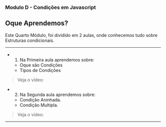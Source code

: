 ### Modulo D - Condições em Javascript


## Oque Aprendemos? 

Este Quarto Módulo, foi dividido em 2 aulas, onde conhecemos tudo sobre 
Estruturas condicionais.

---

- 1) Na Primeira aula aprendemos sobre:
  - Oque são Condições
  - Tipos de Condições
> Veja o vídeo: 

- 2) Na Segunda aula aprendemos sobre:
  - Condição Aninhada.
  - Condição Multipla.
> Veja o vídeo: 

---